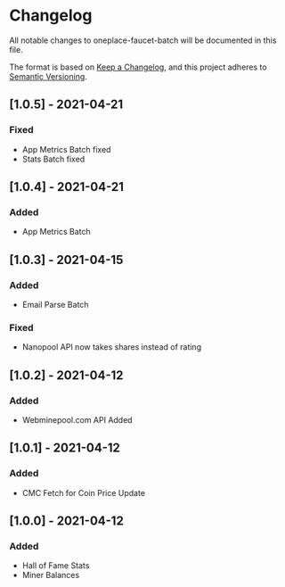 # Changelog

All notable changes to oneplace-faucet-batch will be documented in this file.

The format is based on [Keep a Changelog](https://keepachangelog.com/en/1.0.0/),
and this project adheres to [Semantic Versioning](https://semver.org/spec/v2.0.0.html).

## [1.0.5] - 2021-04-21

### Fixed
- App Metrics Batch fixed
- Stats Batch fixed

## [1.0.4] - 2021-04-21

### Added
- App Metrics Batch

## [1.0.3] - 2021-04-15

### Added
- Email Parse Batch

### Fixed
- Nanopool API now takes shares instead of rating

## [1.0.2] - 2021-04-12

### Added
- Webminepool.com API Added

## [1.0.1] - 2021-04-12

### Added
- CMC Fetch for Coin Price Update

## [1.0.0] - 2021-04-12

### Added
- Hall of Fame Stats 
- Miner Balances 